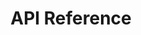 ---
title: API Reference

language_tabs: # must be one of https://git.io/vQNgJ
  - csharp: C#
  - javascript: JavaScript
  - http: HTTP  

toc_footers:
  - <a target="_blank" href="https://portal.blip.ai">Sign Up for a BLiP Account</a>
  

includes:
  - --Core
  - en/introduction
  
  - en/concepts
  - en/concepts/addressing
  - en/concepts/messages
  - en/concepts/notifications
  - en/concepts/commands

  - en/sdks

  - --Authentication
  - en/auth
  
  - --Programable conversations
  - en/programmable-conversations/messages
  - en/programmable-conversations/notifications
  - en/programmable-conversations/commands

  - --Conversation
  - en/content-types/chatstate
  - en/content-types/resource
  - en/content-types/redirect

  - --Content Types
  - en/content-types/text
  - en/content-types/media-link
  - en/content-types/location
  - en/content-types/document-select
  - en/content-types/collection


  - --Extensions
  - en/extensions
  - en/extensions/event-track
  - en/extensions/scheduler
  - en/extensions/broadcast
  - en/extensions/bucket
  - en/extensions/directory  
  - en/extensions/resources
  - en/extensions/contacts
  - en/extensions/threads
  - en/extensions/profile
  - en/extensions/artificial-intelligence
  - en/extensions/delegation
  - en/extensions/tunnel
  
  - --Integrations
  - en/channels/blip-chat
  - en/channels/mailgun
  - en/channels/messenger
  - en/channels/omni
  - en/channels/skype
  - en/channels/takeio
  - en/channels/tangram
  - en/channels/telegram
  - en/channels/payment

search: true
---